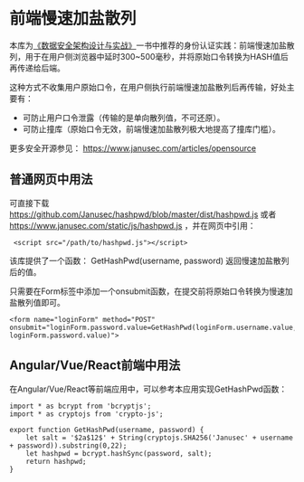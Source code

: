 # 前端慢速加盐散列  

本库为[《数据安全架构设计与实战》](https://www.janusec.com/articles/books/1579693643.html)一书中推荐的身份认证实践：前端慢速加盐散列，用于在用户侧浏览器中延时300~500毫秒，并将原始口令转换为HASH值后再传递给后端。  

这种方式不收集用户原始口令，在用户侧执行前端慢速加盐散列后再传输，好处主要有：  

* 可防止用户口令泄露（传输的是单向散列值，不可还原）。  
* 可防止撞库（原始口令无效，前端慢速加盐散列极大地提高了撞库门槛）。  

更多安全开源参见： https://www.janusec.com/articles/opensource  

## 普通网页中用法  

可直接下载 https://github.com/Janusec/hashpwd/blob/master/dist/hashpwd.js  或者 https://www.janusec.com/static/js/hashpwd.js ，并在网页中引用：
```
 <script src="/path/to/hashpwd.js"></script>
```

该库提供了一个函数：
GetHashPwd(username, password)
返回慢速加盐散列后的值。

只需要在Form标签中添加一个onsubmit函数，在提交前将原始口令转换为慢速加盐散列值即可。

 ```
 <form name="loginForm" method="POST" onsubmit="loginForm.password.value=GetHashPwd(loginForm.username.value, loginForm.password.value)">
```

## Angular/Vue/React前端中用法  

在Angular/Vue/React等前端应用中，可以参考本应用实现GetHashPwd函数：  
```
import * as bcrypt from 'bcryptjs';
import * as cryptojs from 'crypto-js';

export function GetHashPwd(username, password) {
    let salt = '$2a$12$' + String(cryptojs.SHA256('Janusec' + username + password)).substring(0,22);
    let hashpwd = bcrypt.hashSync(password, salt);
    return hashpwd;
}
```
